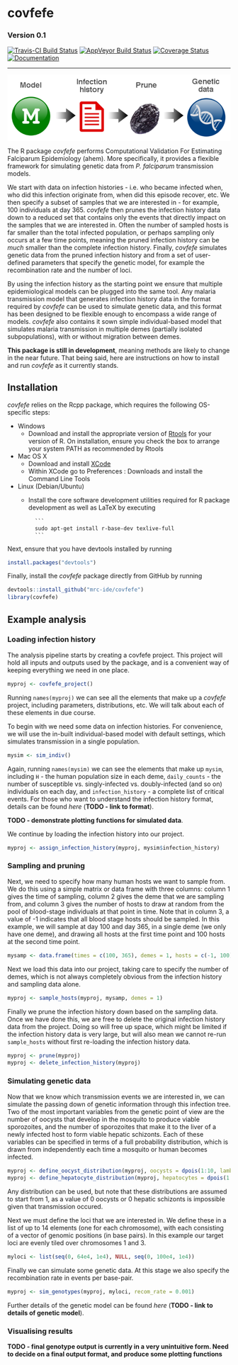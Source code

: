 # covfefe
### Version 0.1
[![Travis-CI Build Status](https://travis-ci.org/mrc-ide/covfefe.svg?branch=master)](https://travis-ci.org/mrc-ide/covfefe)
[![AppVeyor Build Status](https://ci.appveyor.com/api/projects/status/github/mrc-ide/covfefe?branch=master&svg=true)](https://ci.appveyor.com/project/mrc-ide/covfefe)
[![Coverage Status](https://img.shields.io/codecov/c/github/mrc-ide/covfefe/master.svg)](https://codecov.io/github/mrc-ide/covfefe?branch=master)
[![Documentation](https://img.shields.io/badge/documentation-click%20here!-blue.svg)](https://mrc-ide.github.io/covfefe/)

--------------------------------------------------------------------------------------------------------------------------------

<p align="center">
<img src="man/figures/covfefe_flow.png" width="700" align="middle">
</p>

The R package *covfefe* performs Computational Validation For Estimating Falciparum Epidemiology (ahem). More specifically, it provides a flexible framework for simulating genetic data from *P. falciparum* transmission models.

We start with data on infection histories - i.e. who became infected when, who did this infection originate from, when did this episode recover, etc. We then specify a subset of samples that we are interested in - for example, 100 individuals at day 365. *covfefe* then prunes the infection history data down to a reduced set that contains only the events that directly impact on the samples that we are interested in. Often the number of sampled hosts is far smaller than the total infected population, or perhaps sampling only occurs at a few time points, meaning the pruned infection history can be *much* smaller than the complete infection history. Finally, *covfefe* simulates genetic data from the pruned infection history and from a set of user-defined parameters that specify the genetic model, for example the recombination rate and the number of loci.

By using the infection history as the starting point we ensure that multiple epidemiological models can be plugged into the same tool. Any malaria transmission model that generates infection history data in the format required by *covfefe* can be used to simulate genetic data, and this format has been designed to be flexible enough to encompass a wide range of models. *covfefe* also contains it sown simple individual-based model that simulates malaria transmission in multiple demes (partially isolated subpopulations), with or without migration between demes.

**This package is still in development**, meaning methods are likely to change in the near future. That being said, here are instructions on how to install and run *covfefe* as it currently stands.

## Installation

*covfefe* relies on the Rcpp package, which requires the following OS-specific steps:

* Windows
    - Download and install the appropriate version of [Rtools](https://cran.rstudio.com/bin/windows/Rtools/) for your version of R. On installation, ensure you check the box to arrange your system PATH as recommended by Rtools
* Mac OS X
    - Download and install [XCode](http://itunes.apple.com/us/app/xcode/id497799835?mt=12)
    - Within XCode go to Preferences : Downloads and install the Command Line Tools
* Linux (Debian/Ubuntu)
    - Install the core software development utilities required for R package development as well as LaTeX by executing

            ```
            sudo apt-get install r-base-dev texlive-full
            ```

Next, ensure that you have devtools installed by running
```r
install.packages("devtools")
```
Finally, install the *covfefe* package directly from GitHub by running
```r
devtools::install_github("mrc-ide/covfefe")
library(covfefe)
```

## Example analysis
### Loading infection history

The analysis pipeline starts by creating a covfefe project. This project will hold all inputs and outputs used by the package, and is a convenient way of keeping everything we need in one place.
```r
myproj <- covfefe_project()
```
Running `names(myproj)` we can see all the elements that make up a *covfefe* project, including parameters, distributions, etc. We will talk about each of these elements in due course.

To begin with we need some data on infection histories. For convenience, we will use the in-built individual-based model with default settings, which simulates transmission in a single population.
```r
mysim <- sim_indiv()
```
Again, running `names(mysim)` we can see the elements that make up `mysim`, including `H` - the human population size in each deme, `daily_counts` - the number of susceptible vs. singly-infected vs. doubly-infected (and so on) individuals on each day, and `infection_history` - a complete list of critical events. For those who want to understand the infection history format, details can be found *here* (**TODO - link to format**).

**TODO - demonstrate plotting functions for simulated data**.

We continue by loading the infection history into our project.
```r
myproj <- assign_infection_history(myproj, mysim$infection_history)
```

### Sampling and pruning

Next, we need to specify how many human hosts we want to sample from.  We do this using a simple matrix or data frame with three columns: column 1 gives the time of sampling, column 2 gives the deme that we are sampling from, and column 3 gives the number of hosts to draw at random from the pool of blood-stage individuals at that point in time. Note that in column 3, a value of -1 indicates that all blood stage hosts should be sampled. In this example, we will sample at day 100 and day 365, in a single deme (we only have one deme), and drawing all hosts at the first time point and 100 hosts at the second time point.
```r
mysamp <- data.frame(times = c(100, 365), demes = 1, hosts = c(-1, 100))
```
Next we load this data into our project, taking care to specify the number of demes, which is not always completely obvious from the infection history and sampling data alone.
```r
myproj <- sample_hosts(myproj, mysamp, demes = 1)
```
Finally we prune the infection history down based on the sampling data. Once we have done this, we are free to delete the original infection history data from the project. Doing so will free up space, which might be limited if the infection history data is very large, but will also mean we cannot re-run `sample_hosts` without first re-loading the infection history data.
```r
myproj <- prune(myproj)
myproj <- delete_infection_history(myproj)
```

### Simulating genetic data

Now that we know which transmission events we are interested in, we can simulate the passing down of genetic information through this infection tree. Two of the most important variables from the genetic point of view are the number of oocysts that develop in the mosquito to produce viable sporozoites, and the number of sporozoites that make it to the liver of a newly infected host to form viable hepatic schizonts. Each of these variables can be specified in terms of a full probability distribution, which is drawn from independently each time a mosquito or human becomes infected.
```r
myproj <- define_oocyst_distribution(myproj, oocysts = dpois(1:10, lambda = 1))
myproj <- define_hepatocyte_distribution(myproj, hepatocytes = dpois(1:10, lambda = 1))
```
Any distribution can be used, but note that these distributions are assumed to start from 1, as a value of 0 oocysts or 0 hepatic schizonts is impossible given that transmission occured.

Next we must define the loci that we are interested in. We define these in a list of up to 14 elements (one for each chromosome), with each consisting of a vector of genomic positions (in base pairs). In this example our target loci are evenly tiled over chromosomes 1 and 3.
```r
myloci <- list(seq(0, 64e4, 1e4), NULL, seq(0, 100e4, 1e4))
```
Finally we can simulate some genetic data. At this stage we also specify the recombination rate in events per base-pair.
```r
myproj <- sim_genotypes(myproj, myloci, recom_rate = 0.001)
```
Further details of the genetic model can be found *here* (**TODO - link to details of genetic model**).

### Visualising results

**TODO - final genotype output is currently in a very unintuitive form. Need to decide on a final output format, and produce some plotting functions**
